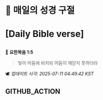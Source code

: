 # 🙏 매일의 성경 구절
# [Daily Bible verse]
##
<!-- START_BIBLE_VERSE -->
📖 **요한복음 1:5**
> 빛이 어둠에 비치되 어둠이 깨닫지 못하더라

🕊️ _업데이트 시각: 2025-07-11 04:49:42 KST_
  <!-- END_BIBLE_VERSE -->
## GITHUB_ACTION
